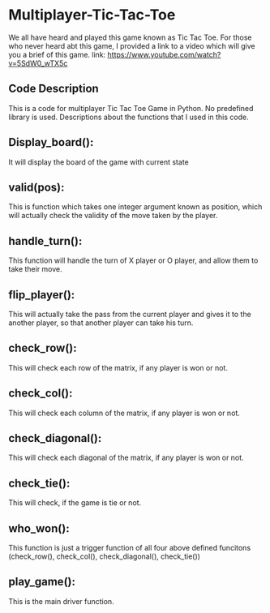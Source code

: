 # Multiplayer-Tic-Tac-Toe
We all have heard and played this game known as Tic Tac Toe.
For those who never heard abt this game, I provided a link to a video which will give you a brief of this game.
link: https://www.youtube.com/watch?v=5SdW0_wTX5c
## Code Description
This is a code for multiplayer Tic Tac Toe Game in Python. No predefined library is used.
Descriptions about the functions that I used in this code.
## Display_board():
  It will display the board of the game with current state
## valid(pos):
  This is function which takes one integer argument known as position, which will actually check the validity of the move taken by the player.
## handle_turn():
  This function will handle the turn of X player or O player, and allow them to take their move.
## flip_player():
  This will actually take the pass from the current player and gives it to the another player, so that another player can take his turn.
## check_row():
  This will check each row of the matrix, if any player is won or not.
## check_col():
  This will check each column of the matrix, if any player is won or not.
## check_diagonal():
  This will check each diagonal of the matrix, if any player is won or not.
## check_tie():
  This will check, if the game is tie or not.
## who_won():
  This function is just a trigger function of all four above defined funcitons (check_row(), check_col(), check_diagonal(), check_tie())
## play_game():
  This is the main driver function.
